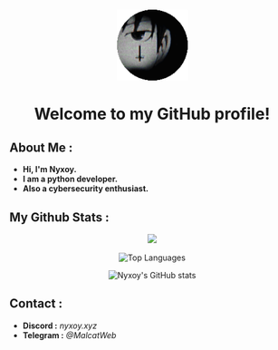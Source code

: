 <h1 align="center"></h1>


<p align="center">
  <img src="nyxoy.png" alt="nyx" width="125">
</p>

<h1 align="center">Welcome to my GitHub profile!</h1>


## About Me :

- **Hi, I'm Nyxoy.**
- **I am a python developer.**
- **Also a cybersecurity enthusiast.**

## My Github Stats :

<p align="center">
  <img src="https://komarev.com/ghpvc/?username=Nyxoy201&color=00000">
</p>

<p align="center">
  <img src="https://github-readme-stats.vercel.app/api/top-langs/?username=Nyxoy201&theme=dark" alt="Top Languages">
</p>

<p align="center">
  <img src="https://github-readme-stats.vercel.app/api?username=Nyxoy201&theme=dark" alt="Nyxoy's GitHub stats">
</p>

## Contact :

- **Discord :** *nyxoy.xyz*
- **Telegram :** *@MalcatWeb*

<h1 align="center"></h1>
